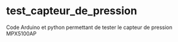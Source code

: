 # test_capteur_de_pression
Code Arduino et python permettant de tester le capteur de pression MPX5100AP
